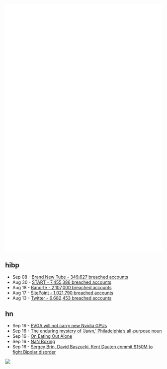 ![Metrics](https://raw.githubusercontent.com/phixion/phixion/master/metrics.svg)

## hibp

<!--
for https://github.com/phixion/phixion/blob/main/.github/workflows/feeds.yml
-->
<!--START_SECTION:haveibeenpwnd-->
- Sep 08 - [Brand New Tube - 349,627 breached accounts](https://haveibeenpwned.com/PwnedWebsites#BrandNewTube)
- Aug 30 - [START - 7,455,386 breached accounts](https://haveibeenpwned.com/PwnedWebsites#Start)
- Aug 18 - [Banorte - 2,107,000 breached accounts](https://haveibeenpwned.com/PwnedWebsites#Banorte)
- Aug 17 - [SitePoint - 1,021,790 breached accounts](https://haveibeenpwned.com/PwnedWebsites#SitePoint)
- Aug 13 - [Twitter - 6,682,453 breached accounts](https://haveibeenpwned.com/PwnedWebsites#Twitter)
<!--END_SECTION:haveibeenpwnd-->

## hn

<!--
for https://github.com/phixion/phixion/blob/main/.github/workflows/feeds.yml
-->
<!--START_SECTION:hn-->
- Sep 16 - [EVGA will not carry new Nvidia GPUs](https://forums.evga.com/Official-Message-from-EVGA-Management-m3574574.aspx)
- Sep 16 - [The enduring mystery of ‘Jawn,’ Philadelphia’s all-purpose noun](https://www.atlasobscura.com/articles/the-enduring-mystery-of-jawn-philadelphias-allpurpose-noun)
- Sep 16 - [On Eating Out Alone](https://tiramisu.bearblog.dev/on-eating-alone/)
- Sep 16 - [NaN Boxing](https://piotrduperas.com/posts/nan-boxing/)
- Sep 16 - [Sergey Brin, David Baszucki, Kent Dauten commit $150M to fight Bipolar disorder](https://www.forbes.com/sites/kerryadolan/2022/09/12/sergei-brin-robloxs-david-baszucki-and-kent-dauten-of-keystone-capital-commit-150-million-to-fight-bipolar-disorder/)
<!--END_SECTION:hn-->

<!--
for https://yhype.me
-->
![](https://hit.yhype.me/github/profile?user_id=13013670)
